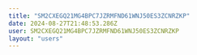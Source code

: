 ```yaml
---
title: "SM2CXEGQ21MG4BPC7JZRMFND61WNJ50ES3ZCNRZKP"
date: 2024-08-27T21:48:53.286Z
user: SM2CXEGQ21MG4BPC7JZRMFND61WNJ50ES3ZCNRZKP
layout: "users"
---
```

    